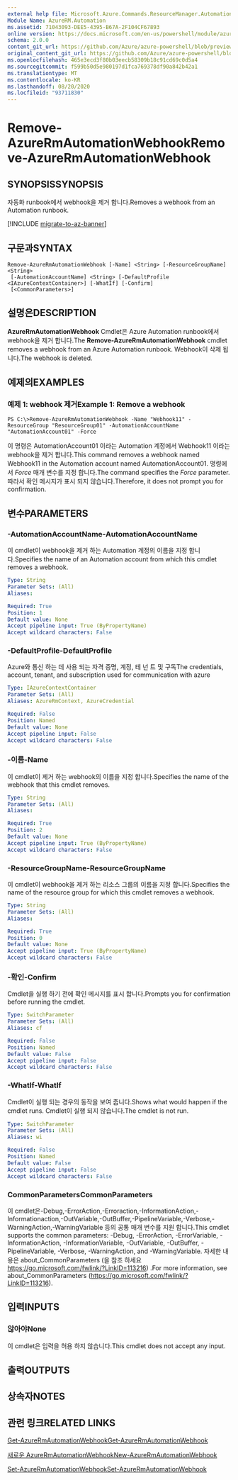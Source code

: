 ```yaml
---
external help file: Microsoft.Azure.Commands.ResourceManager.Automation.dll-Help.xml
Module Name: AzureRM.Automation
ms.assetid: 71043093-DEE5-4395-B67A-2F104CF67893
online version: https://docs.microsoft.com/en-us/powershell/module/azurerm.automation/remove-azurermautomationwebhook
schema: 2.0.0
content_git_url: https://github.com/Azure/azure-powershell/blob/preview/src/ResourceManager/Automation/Commands.Automation/help/Remove-AzureRMAutomationWebhook.md
original_content_git_url: https://github.com/Azure/azure-powershell/blob/preview/src/ResourceManager/Automation/Commands.Automation/help/Remove-AzureRMAutomationWebhook.md
ms.openlocfilehash: 465e3ecd3f80b03eecb58309b18c91cd69c0d5a4
ms.sourcegitcommit: f599b50d5e980197d1fca769378df90a842b42a1
ms.translationtype: MT
ms.contentlocale: ko-KR
ms.lasthandoff: 08/20/2020
ms.locfileid: "93711830"
---
```

# <span data-ttu-id="0bae4-101">Remove-AzureRmAutomationWebhook</span><span class="sxs-lookup"><span data-stu-id="0bae4-101">Remove-AzureRmAutomationWebhook</span></span>

## <span data-ttu-id="0bae4-102">SYNOPSIS</span><span class="sxs-lookup"><span data-stu-id="0bae4-102">SYNOPSIS</span></span>
<span data-ttu-id="0bae4-103">자동화 runbook에서 webhook을 제거 합니다.</span><span class="sxs-lookup"><span data-stu-id="0bae4-103">Removes a webhook from an Automation runbook.</span></span>

[!INCLUDE [migrate-to-az-banner](../../includes/migrate-to-az-banner.md)]

## <span data-ttu-id="0bae4-104">구문과</span><span class="sxs-lookup"><span data-stu-id="0bae4-104">SYNTAX</span></span>

```
Remove-AzureRmAutomationWebhook [-Name] <String> [-ResourceGroupName] <String>
 [-AutomationAccountName] <String> [-DefaultProfile <IAzureContextContainer>] [-WhatIf] [-Confirm]
 [<CommonParameters>]
```

## <span data-ttu-id="0bae4-105">설명은</span><span class="sxs-lookup"><span data-stu-id="0bae4-105">DESCRIPTION</span></span>
<span data-ttu-id="0bae4-106">**AzureRmAutomationWebhook** Cmdlet은 Azure Automation runbook에서 webhook을 제거 합니다.</span><span class="sxs-lookup"><span data-stu-id="0bae4-106">The **Remove-AzureRmAutomationWebhook** cmdlet removes a webhook from an Azure Automation runbook.</span></span>
<span data-ttu-id="0bae4-107">Webhook이 삭제 됩니다.</span><span class="sxs-lookup"><span data-stu-id="0bae4-107">The webhook is deleted.</span></span>

## <span data-ttu-id="0bae4-108">예제의</span><span class="sxs-lookup"><span data-stu-id="0bae4-108">EXAMPLES</span></span>

### <span data-ttu-id="0bae4-109">예제 1: webhook 제거</span><span class="sxs-lookup"><span data-stu-id="0bae4-109">Example 1: Remove a webhook</span></span>
```
PS C:\>Remove-AzureRmAutomationWebhook -Name "Webhook11" -ResourceGroup "ResourceGroup01" -AutomationAccountName "AutomationAccount01" -Force
```

<span data-ttu-id="0bae4-110">이 명령은 AutomationAccount01 이라는 Automation 계정에서 Webhook11 이라는 webhook을 제거 합니다.</span><span class="sxs-lookup"><span data-stu-id="0bae4-110">This command removes a webhook named Webhook11 in the Automation account named AutomationAccount01.</span></span>
<span data-ttu-id="0bae4-111">명령에서 *Force* 매개 변수를 지정 합니다.</span><span class="sxs-lookup"><span data-stu-id="0bae4-111">The command specifies the *Force* parameter.</span></span>
<span data-ttu-id="0bae4-112">따라서 확인 메시지가 표시 되지 않습니다.</span><span class="sxs-lookup"><span data-stu-id="0bae4-112">Therefore, it does not prompt you for confirmation.</span></span>

## <span data-ttu-id="0bae4-113">변수</span><span class="sxs-lookup"><span data-stu-id="0bae4-113">PARAMETERS</span></span>

### <span data-ttu-id="0bae4-114">-AutomationAccountName</span><span class="sxs-lookup"><span data-stu-id="0bae4-114">-AutomationAccountName</span></span>
<span data-ttu-id="0bae4-115">이 cmdlet이 webhook을 제거 하는 Automation 계정의 이름을 지정 합니다.</span><span class="sxs-lookup"><span data-stu-id="0bae4-115">Specifies the name of an Automation account from which this cmdlet removes a webhook.</span></span>

```yaml
Type: String
Parameter Sets: (All)
Aliases: 

Required: True
Position: 1
Default value: None
Accept pipeline input: True (ByPropertyName)
Accept wildcard characters: False
```

### <span data-ttu-id="0bae4-116">-DefaultProfile</span><span class="sxs-lookup"><span data-stu-id="0bae4-116">-DefaultProfile</span></span>
<span data-ttu-id="0bae4-117">Azure와 통신 하는 데 사용 되는 자격 증명, 계정, 테 넌 트 및 구독</span><span class="sxs-lookup"><span data-stu-id="0bae4-117">The credentials, account, tenant, and subscription used for communication with azure</span></span>

```yaml
Type: IAzureContextContainer
Parameter Sets: (All)
Aliases: AzureRmContext, AzureCredential

Required: False
Position: Named
Default value: None
Accept pipeline input: False
Accept wildcard characters: False
```

### <span data-ttu-id="0bae4-118">-이름</span><span class="sxs-lookup"><span data-stu-id="0bae4-118">-Name</span></span>
<span data-ttu-id="0bae4-119">이 cmdlet이 제거 하는 webhook의 이름을 지정 합니다.</span><span class="sxs-lookup"><span data-stu-id="0bae4-119">Specifies the name of the webhook that this cmdlet removes.</span></span>

```yaml
Type: String
Parameter Sets: (All)
Aliases: 

Required: True
Position: 2
Default value: None
Accept pipeline input: True (ByPropertyName)
Accept wildcard characters: False
```

### <span data-ttu-id="0bae4-120">-ResourceGroupName</span><span class="sxs-lookup"><span data-stu-id="0bae4-120">-ResourceGroupName</span></span>
<span data-ttu-id="0bae4-121">이 cmdlet이 webhook을 제거 하는 리소스 그룹의 이름을 지정 합니다.</span><span class="sxs-lookup"><span data-stu-id="0bae4-121">Specifies the name of the resource group for which this cmdlet removes a webhook.</span></span>

```yaml
Type: String
Parameter Sets: (All)
Aliases: 

Required: True
Position: 0
Default value: None
Accept pipeline input: True (ByPropertyName)
Accept wildcard characters: False
```

### <span data-ttu-id="0bae4-122">-확인</span><span class="sxs-lookup"><span data-stu-id="0bae4-122">-Confirm</span></span>
<span data-ttu-id="0bae4-123">Cmdlet을 실행 하기 전에 확인 메시지를 표시 합니다.</span><span class="sxs-lookup"><span data-stu-id="0bae4-123">Prompts you for confirmation before running the cmdlet.</span></span>

```yaml
Type: SwitchParameter
Parameter Sets: (All)
Aliases: cf

Required: False
Position: Named
Default value: False
Accept pipeline input: False
Accept wildcard characters: False
```

### <span data-ttu-id="0bae4-124">-WhatIf</span><span class="sxs-lookup"><span data-stu-id="0bae4-124">-WhatIf</span></span>
<span data-ttu-id="0bae4-125">Cmdlet이 실행 되는 경우의 동작을 보여 줍니다.</span><span class="sxs-lookup"><span data-stu-id="0bae4-125">Shows what would happen if the cmdlet runs.</span></span>
<span data-ttu-id="0bae4-126">Cmdlet이 실행 되지 않습니다.</span><span class="sxs-lookup"><span data-stu-id="0bae4-126">The cmdlet is not run.</span></span>

```yaml
Type: SwitchParameter
Parameter Sets: (All)
Aliases: wi

Required: False
Position: Named
Default value: False
Accept pipeline input: False
Accept wildcard characters: False
```

### <span data-ttu-id="0bae4-127">CommonParameters</span><span class="sxs-lookup"><span data-stu-id="0bae4-127">CommonParameters</span></span>
<span data-ttu-id="0bae4-128">이 cmdlet은-Debug,-ErrorAction,-Erroraction,-InformationAction,-Informationaction,-OutVariable,-OutBuffer,-PipelineVariable,-Verbose,-WarningAction,-WarningVariable 등의 공통 매개 변수를 지원 합니다.</span><span class="sxs-lookup"><span data-stu-id="0bae4-128">This cmdlet supports the common parameters: -Debug, -ErrorAction, -ErrorVariable, -InformationAction, -InformationVariable, -OutVariable, -OutBuffer, -PipelineVariable, -Verbose, -WarningAction, and -WarningVariable.</span></span> <span data-ttu-id="0bae4-129">자세한 내용은 about_CommonParameters (을 참조 하세요 https://go.microsoft.com/fwlink/?LinkID=113216) .</span><span class="sxs-lookup"><span data-stu-id="0bae4-129">For more information, see about_CommonParameters (https://go.microsoft.com/fwlink/?LinkID=113216).</span></span>

## <span data-ttu-id="0bae4-130">입력</span><span class="sxs-lookup"><span data-stu-id="0bae4-130">INPUTS</span></span>

### <span data-ttu-id="0bae4-131">않아야</span><span class="sxs-lookup"><span data-stu-id="0bae4-131">None</span></span>
<span data-ttu-id="0bae4-132">이 cmdlet은 입력을 허용 하지 않습니다.</span><span class="sxs-lookup"><span data-stu-id="0bae4-132">This cmdlet does not accept any input.</span></span>

## <span data-ttu-id="0bae4-133">출력</span><span class="sxs-lookup"><span data-stu-id="0bae4-133">OUTPUTS</span></span>

## <span data-ttu-id="0bae4-134">상속자</span><span class="sxs-lookup"><span data-stu-id="0bae4-134">NOTES</span></span>

## <span data-ttu-id="0bae4-135">관련 링크</span><span class="sxs-lookup"><span data-stu-id="0bae4-135">RELATED LINKS</span></span>

[<span data-ttu-id="0bae4-136">Get-AzureRmAutomationWebhook</span><span class="sxs-lookup"><span data-stu-id="0bae4-136">Get-AzureRmAutomationWebhook</span></span>](./Get-AzureRMAutomationWebhook.md)

[<span data-ttu-id="0bae4-137">새로운 AzureRmAutomationWebhook</span><span class="sxs-lookup"><span data-stu-id="0bae4-137">New-AzureRmAutomationWebhook</span></span>](./New-AzureRMAutomationWebhook.md)

[<span data-ttu-id="0bae4-138">Set-AzureRmAutomationWebhook</span><span class="sxs-lookup"><span data-stu-id="0bae4-138">Set-AzureRmAutomationWebhook</span></span>](./Set-AzureRMAutomationWebhook.md)


